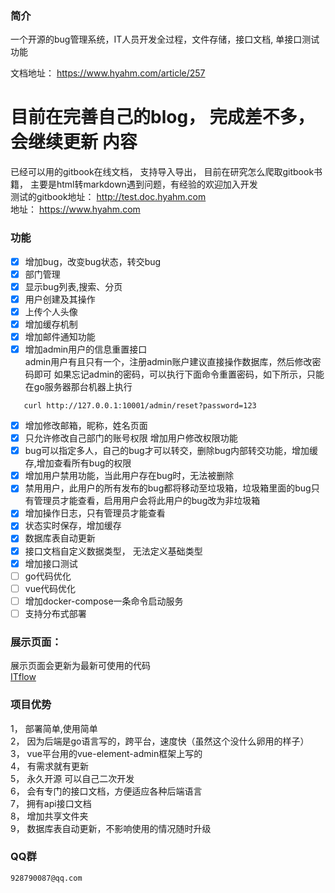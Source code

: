 ### 简介
  一个开源的bug管理系统，IT人员开发全过程，文件存储，接口文档, 单接口测试功能

文档地址： https://www.hyahm.com/article/257  

# 目前在完善自己的blog， 完成差不多， 会继续更新 内容

已经可以用的gitbook在线文档， 支持导入导出， 目前在研究怎么爬取gitbook书籍， 主要是html转markdown遇到问题，有经验的欢迎加入开发  
测试的gitbook地址： http://test.doc.hyahm.com  
地址： https://www.hyahm.com  

### 功能
- [x] 增加bug，改变bug状态，转交bug 
- [x] 部门管理
- [x] 显示bug列表,搜索、分页
- [x] 用户创建及其操作  
- [x] 上传个人头像  
- [x] 增加缓存机制 
- [x] 增加邮件通知功能  
- [x] 增加admin用户的信息重置接口  
   admin用户有且只有一个，注册admin账户建议直接操作数据库，然后修改密码即可
   如果忘记admin的密码，可以执行下面命令重置密码，如下所示，只能在go服务器那台机器上执行
```
   curl http://127.0.0.1:10001/admin/reset?password=123
```
- [x] 增加修改邮箱，昵称，姓名页面  
- [x] 只允许修改自己部门的账号权限   增加用户修改权限功能  
- [x] bug可以指定多人，自己的bug才可以转交，删除bug内部转交功能，增加缓存,增加查看所有bug的权限  
- [x] 增加用户禁用功能，当此用户存在bug时，无法被删除  
- [x] 禁用用户，此用户的所有发布的bug都将移动至垃圾箱，垃圾箱里面的bug只有管理员才能查看，启用用户会将此用户的bug改为非垃圾箱  
- [x] 增加操作日志，只有管理员才能查看   
- [x] 状态实时保存，增加缓存  
- [x] 数据库表自动更新
- [x]  接口文档自定义数据类型， 无法定义基础类型  
- [x] 增加接口测试  
- [ ] go代码优化
- [ ] vue代码优化
- [ ] 增加docker-compose一条命令启动服务
- [ ] 支持分布式部署

### 展示页面： 
   展示页面会更新为最新可使用的代码  
   [ITflow](http://bug.hyahm.com "ITflow")  
   
 

### 项目优势   
 1， 部署简单,使用简单    
 2， 因为后端是go语言写的，跨平台，速度快（虽然这个没什么卵用的样子）  
 3， vue平台用的vue-element-admin框架上写的  
 4， 有需求就有更新  
 5， 永久开源  可以自己二次开发  
 6， 会有专门的接口文档，方便适应各种后端语言  
 7， 拥有api接口文档  
 8， 增加共享文件夹  
 9， 数据库表自动更新，不影响使用的情况随时升级  

   
  
  
### QQ群  
    928790087@qq.com  
